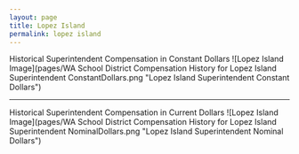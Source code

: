 ```yaml
---
layout: page
title: Lopez Island
permalink: lopez island
---
```



Historical Superintendent Compensation in Constant Dollars
![Lopez Island Image](pages/WA School District Compensation History for Lopez Island Superintendent ConstantDollars.png "Lopez Island Superintendent Constant Dollars")

___

Historical Superintendent Compensation in Current Dollars
![Lopez Island Image](pages/WA School District Compensation History for Lopez Island Superintendent NominalDollars.png "Lopez Island Superintendent Nominal Dollars")